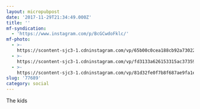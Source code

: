 ```yaml
---
layout: micropubpost
date: '2017-11-29T21:34:49.000Z'
title: ''
mf-syndication:
  - 'https://www.instagram.com/p/BcGCwdoFklc/'
mf-photo:
  - >-
    https://scontent-sjc3-1.cdninstagram.com/vp/65b00c0cea188cb92a730222feff0b97/5BE35D60/t51.2885-15/e35/24175395_1272798276200131_8733420610316664832_n.webp
  - >-
    https://scontent-sjc3-1.cdninstagram.com/vp/fd3133a626153315ac3735996c28e60f/5BB8C2A0/t51.2885-15/e35/24127175_136580130451436_1425162009573326848_n.webp
  - >-
    https://scontent-sjc3-1.cdninstagram.com/vp/81d32fe0f7b8f687ae9fa1eb05af52d2/5BB5551D/t51.2885-15/e35/24174868_1945197792408473_193377161585885184_n.webp
slug: '77689'
category: social
---
```

The kids
